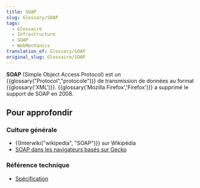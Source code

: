```yaml
---
title: SOAP
slug: Glossary/SOAP
tags:
  - Glossaire
  - Infrastructure
  - SOAP
  - WebMechanics
translation_of: Glossary/SOAP
original_slug: Glossaire/SOAP
---
```

**SOAP** (Simple Object Access Protocol) est un {{glossary("Protocol","protocole")}} de transmission de données au format {{glossary('XML')}}. {{glossary('Mozilla Firefox','Firefox')}} a supprimé le support de SOAP en 2008.

## Pour approfondir

### Culture générale

- {{Interwiki("wikipedia", "SOAP")}} sur Wikipédia
- [SOAP dans les navigateurs basés sur Gecko](/fr/docs/SOAP_dans_les_navigateurs_Gecko)

### Référence technique

- [Spécification](http://www.w3.org/TR/soap12-part1/)
